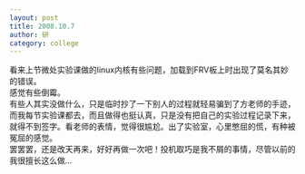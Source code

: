 ```yaml
---
layout: post
title: 2008.10.7
author: 研
category: college
---
```

看来上节微处实验课做的linux内核有些问题，加载到FRV板上时出现了莫名其妙的错误。  
感觉有些倒霉。  
有些人其实没做什么，只是临时抄了一下别人的过程就轻易骗到了方老师的手迹，而我每节实验课都去，而且做得也挺认真，只是没有把自己的实验过程记录下来，就得不到签字。看老师的表情，觉得很尴尬。出了实验室，心里憋屈的慌，有种被冤屈的感觉。  
罢罢罢，还是改天再来，好好再做一次吧！投机取巧是我不屑的事情，尽管以前的我很擅长这么做...